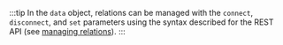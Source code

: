 :::tip
In the `data` object, relations can be managed with the `connect`, `disconnect`, and `set` parameters using the syntax described for the REST API (see [managing relations](/dev-docs/api/rest/relations)).
:::
